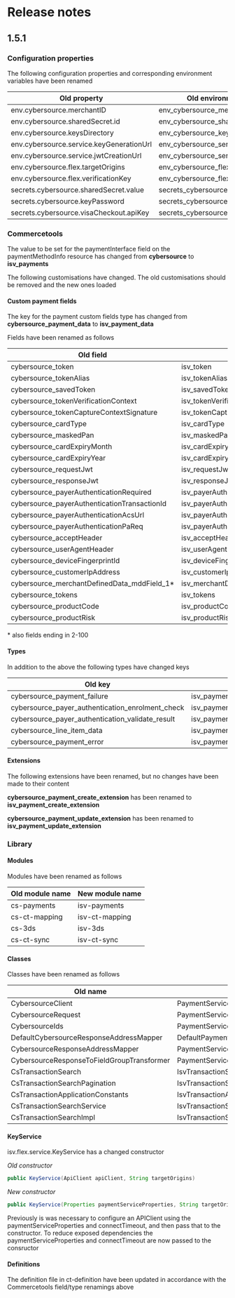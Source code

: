 # Release notes

## 1.5.1

### Configuration properties

The following configuration properties and corresponding environment variables have been renamed


| Old property                             | Old environment variable                    | New property                              | New environment variable                      |
| ---------------------------------------- |-------------------------------------------- | ----------------------------------------- | --------------------------------------------- |
| env.cybersource.merchantID               | env\_cybersource\_merchantID                | env.isv.payments.merchantID               | env\_isv\_payments\_merchantID                |
| env.cybersource.sharedSecret.id          | env\_cybersource\_sharedSecret\_id          | env.isv.payments.sharedSecret.id          | env\_isv\_payments\_sharedSecret\_id>         |
| env.cybersource.keysDirectory            | env\_cybersource\_keysDirectory             | env.isv.payments.keysDirectory            | env\_isv\_payments\_keysDirectory             |
| env.cybersource.service.keyGenerationUrl | env\_cybersource\_service\_keygenerationurl | env.isv.payments.service.keyGenerationUrl | env\_isv\_payments\_service\_keygenerationurl |
| env.cybersource.service.jwtCreationUrl   | env\_cybersource\_service\_jwtcreationurl   | env.isv.payments.service.jwtCreationUrl   | env\_isv\_payments\_service\_jwtcreationurl   |
| env.cybersource.flex.targetOrigins       | env\_cybersource\_flex\_targetOrigins       | env.isv.payments.flex.targetOrigins       | env\_isv\_payments\_flex\_targetOrigins       |
| env.cybersource.flex.verificationKey     | env\_cybersource\_flex\_verificationKey     | env.isv.payments.flex.verificationKey     | env\_isv\_payments\_flex\_verificationKey     |
| secrets.cybersource.sharedSecret.value   | secrets\_cybersource\_sharedSecret\_value   | secrets.isv.payments.sharedSecret.value   | secrets\_isv\_payments\_sharedSecret\_value   |
| secrets.cybersource.keyPassword          | secrets\_cybersource\_keyPassword           | secrets.isv.payments.keyPassword          | secrets\_isv\_payments\_keyPassword           |
| secrets.cybersource.visaCheckout.apiKey  | secrets\_cybersource\_visaCheckout\_apiKey  | secrets.isv.payments.visaCheckout.apiKey  | secrets\_isv\_payments\_visaCheckout\_apiKey  |


### Commercetools

The value to be set for the paymentInterface field on the paymentMethodInfo resource has changed from **cybersource** to **isv_payments**

The following customisations have changed. The old customisations should be removed and the new ones loaded

#### Custom payment fields

The key for the payment custom fields type has changed from **cybersource\_payment\_data** to **isv\_payment\_data**

Fields have been renamed as follows

| Old field                                      | New field                              |
| ---------------------------------------------- | -------------------------------------- |
| cybersource_token                              | isv_token                              |
| cybersource_tokenAlias                         | isv_tokenAlias                         |
| cybersource_savedToken                         | isv_savedToken                         |
| cybersource_tokenVerificationContext           | isv_tokenVerificationContext           |
| cybersource_tokenCaptureContextSignature       | isv_tokenCaptureContextSignature       |
| cybersource_cardType                           | isv_cardType                           |
| cybersource_maskedPan                          | isv_maskedPan                          |
| cybersource_cardExpiryMonth                    | isv_cardExpiryMonth                    |
| cybersource_cardExpiryYear                     | isv_cardExpiryYear                     |
| cybersource_requestJwt                         | isv_requestJwt                         |
| cybersource_responseJwt                        | isv_responseJwt                        |
| cybersource_payerAuthenticationRequired        | isv_payerAuthenticationRequired        |
| cybersource_payerAuthenticationTransactionId   | isv_payerAuthenticationTransactionId   |
| cybersource_payerAuthenticationAcsUrl          | isv_payerAuthenticationAcsUrl          |
| cybersource_payerAuthenticationPaReq           | isv_payerAuthenticationPaReq           |
| cybersource_acceptHeader                       | isv_acceptHeader                       |
| cybersource_userAgentHeader                    | isv_userAgentHeader                    |
| cybersource_deviceFingerprintId                | isv_deviceFingerprintId                |
| cybersource_customerIpAddress                  | isv_customerIpAddress                  |
| cybersource\_merchantDefinedData\_mddField\_1* | isv\_merchantDefinedData\_mddField\_1* |
| cybersource_tokens                             | isv_tokens                             |
| cybersource_productCode                        | isv_productCode                        |
| cybersource_productRisk                        | isv_productRisk                        |

\* also fields ending in 2-100

#### Types

In addition to the above the following types have changed keys

| Old key                                              | New key                                                |
| ---------------------------------------------------- | ------------------------------------------------------ |
| cybersource\_payment\_failure                        | isv\_payment\_failure                                  |
| cybersource\_payer\_authentication\_enrolment\_check | isv\_payments\_payer\_authentication\_enrolment\_check |
| cybersource\_payer\_authentication\_validate\_result | isv\_payments\_payer\_authentication\_validate\_result |
| cybersource\_line\_item\_data                        | isv\_payments\_line\_item\_data                        |
| cybersource\_payment\_error                          | isv_payments\_payment\_error                           |


#### Extensions

The following extensions have been renamed, but no changes have been made to their content

**cybersource\_payment\_create\_extension** has been renamed to **isv\_payment\_create\_extension**

**cybersource\_payment\_update\_extension** has been renamed to **isv\_payment\_update\_extension**

### Library

#### Modules

Modules have been renamed as follows

| Old module name | New module name |
| --------------- | --------------- |
| cs-payments     | isv-payments    |
| cs-ct-mapping   | isv-ct-mapping  |
| cs-3ds          | isv-3ds         |
| cs-ct-sync      | isv-ct-sync     |

#### Classes

Classes have been renamed as follows

| Old name                                   | New name                                      |
| ------------------------------------------ | --------------------------------------------- |
| CybersourceClient                          | PaymentServiceClient                          |
| CybersourceRequest                         | PaymentServiceRequest                         |
| CybersourceIds                             | PaymentServiceIds                             |
| DefaultCybersourceResponseAddressMapper    | DefaultPaymentServiceResponseAddressMapper    |
| CybersourceResponseAddressMapper           | PaymentServiceResponseAddressMapper           |
| CybersourceResponseToFieldGroupTransformer | PaymentServiceResponseToFieldGroupTransformer |
| CsTransactionSearch                        | IsvTransactionSearch                          |
| CsTransactionSearchPagination              | IsvTransactionSearchPagination                |
| CsTransactionApplicationConstants          | IsvTransactionApplicationConstants            |
| CsTransactionSearchService                 | IsvTransactionSearchService                   |
| CsTransactionSearchImpl                    | IsvTransactionSearchImpl                      |


#### KeyService

isv.flex.service.KeyService has a changed constructor

_Old constructor_

```java
public KeyService(ApiClient apiClient, String targetOrigins)
```

_New constructor_

```java
public KeyService(Properties paymentServiceProperties, String targetOrigins, int connectTimeout)
```

Previously is was necessary to configure an APIClient using the paymentServiceProperties and connectTimeout, and then pass that to the constructor. To reduce exposed dependencies the paymentServiceProperties and connectTimeout are now passed to the consructor

#### Definitions

The definition file in ct-definition have been updated in accordance with the Commercetools field/type renamings above